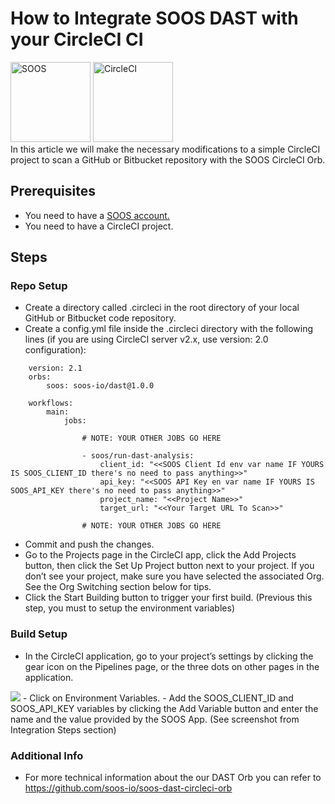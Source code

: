 # How to Integrate SOOS DAST with your CircleCI CI
<div>
<img src="../assets/img/SOOS-Icon.png" alt="SOOS" width="128" height="128">
<img src="../assets/img/circleci.png" alt="CircleCI" width="128" height="128">
</div>
In this article we will make the necessary modifications to a simple CircleCI project to scan a GitHub or Bitbucket repository with the SOOS CircleCI Orb.

## Prerequisites

- You need to have a [SOOS account.](https://app.soos.io/register)
- You need to have a CircleCI project.

## Steps

### **Repo Setup**
- Create a directory called .circleci in the root directory of your local GitHub or Bitbucket code repository.
- Create a config.yml file inside the .circleci directory with the following lines (if you are using CircleCI server v2.x, use version: 2.0 configuration):

```
    version: 2.1
    orbs:
        soos: soos-io/dast@1.0.0

    workflows:
        main:
            jobs:

                # NOTE: YOUR OTHER JOBS GO HERE

                - soos/run-dast-analysis:
                    client_id: "<<SOOS Client Id env var name IF YOURS IS SOOS_CLIENT_ID there's no need to pass anything>>"
                    api_key: "<<SOOS API Key en var name IF YOURS IS SOOS_API_KEY there's no need to pass anything>>"
                    project_name: "<<Project Name>>"
                    target_url: "<<Your Target URL To Scan>>"

                # NOTE: YOUR OTHER JOBS GO HERE
```


- Commit and push the changes.
- Go to the Projects page in the CircleCI app, click the Add Projects button, then click the Set Up Project button next to your project. If you don’t see your project, make sure you have selected the associated Org. See the Org Switching section below for tips.
- Click the Start Building button to trigger your first build. (Previous this step, you must to setup the environment variables)

### **Build Setup**
- In the CircleCI application, go to your project’s settings by clicking the gear icon on the Pipelines page, or the three dots on other pages in the application.
<img src="../assets/img/circleci-settings.png">
- Click on Environment Variables.
- Add the SOOS_CLIENT_ID and SOOS_API_KEY variables by clicking the Add Variable button and enter the name and the value provided by the SOOS App. (See screenshot from Integration Steps section) 

### **Additional Info**
- For more technical information about the our DAST Orb you can refer to
https://github.com/soos-io/soos-dast-circleci-orb

